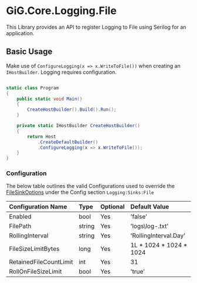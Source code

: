 # GiG.Core.Logging.File

This Library provides an API to register Logging to File using Serilog for an application.

## Basic Usage

Make use of `ConfigureLogging(x => x.WriteToFile())` when creating an `IHostBuilder`. Logging requires configuration.

```csharp

static class Program
{
    public static void Main()
    {
        CreateHostBuilder().Build().Run();
    }

    private static IHostBuilder CreateHostBuilder()
    {
        return Host
            .CreateDefaultBuilder()
            .ConfigureLogging(x => x.WriteToFile());
    }
}

```

### Configuration

The below table outlines the valid Configurations used to override the [FileSinkOptions](../src/GiG.Core.Logging.Sinks.File/Internal/FileSinkOptions.cs) under the Config section `Logging:Sinks:File`

| Configuration Name     | Type   | Optional | Default Value           |
|:-----------------------|:-------|:---------|:------------------------|
| Enabled                | bool   | Yes      | 'false'                 |
| FilePath               | string | Yes      | 'logs\\log-.txt'        |
| RollingInterval        | string | Yes      | 'RollingInterval.Day'   |
| FileSizeLimitBytes     | long   | Yes      | 1L * 1024 * 1024 * 1024 |
| RetainedFileCountLimit | int    | Yes      | 31                      |
| RollOnFileSizeLimit    | bool   | Yes      | 'true'                  |

